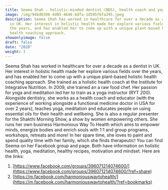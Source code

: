 ```yaml
---
title: Seema Shah - holistic-minded dentist (BDS), health coach and yoga instructor
image: /img/94bd0396-4d05-4646-bdfa-1d595f6fa295.jpeg
description: Seema Shah has worked in healthcare for over a decade as a dentist
  in UK. Her interest in holistic health made her explore various fields over
  the years, and has enabled her to come up with a unique plant-based holistic
  health coaching approach.
showonlyimage: false
draft: false
date: "2020"
weight: 3
---
```

<!--StartFragment-->

Seema Shah has worked in healthcare for over a decade as a dentist in UK. Her interest in holistic health made her explore various fields over the years, and has enabled her to come up with a unique plant-based holistic health coaching approach. She trained as a holistic health coach at the Institute for Integrative Nutrition. In 2009, she trained an a raw food chef. Her passion for yoga and meditation led her to train as a yoga instructor (RYT 200). Alongside dentistry, she works as a health coach and educator (with the experience of working alongside a functional medicine doctor in USA for over 2 years), teaches yoga, meditation and educates people on using essential oils for their health and wellbeing. She is also a regular presenter for the Shakthi Morning Show, a show by women empowering others. She runs her own business Harmonious Way To Health which aims to empower minds, energize bodies and enrich souls with 1:1 and group programs, workshops, retreats and more! In her spare time, she loves to paint and spend quality time with her family, which she finds therapeutic! You can find Seema on her Facebook group and page. Both have information on holistic health, yoga, meditation, healthy recipes, motivation and mindset. Here are the links:

<!--EndFragment-->



<!--StartFragment-->

1. [https://www.facebook.com/groups/396071214074600/](https://www.facebook.com/groups/396071214074600/?ref=share)
2. [https://m.facebook.com/harmoniouswaytohealth/](https://m.facebook.com/harmoniouswaytohealth/?ref=bookmarks)

<!--EndFragment-->